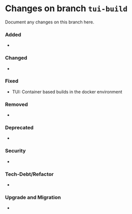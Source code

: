 # Changes on branch `tui-build`
Document any changes on this branch here.
### Added
- 

### Changed
- 

### Fixed
- TUI: Container based builds in the docker environment

### Removed
- 

### Deprecated
- 

### Security
- 

### Tech-Debt/Refactor
- 

### Upgrade and Migration
- 

